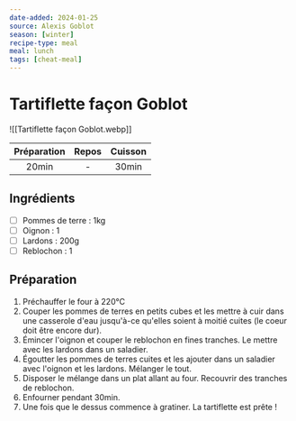 ```yaml
---
date-added: 2024-01-25
source: Alexis Goblot
season: [winter]
recipe-type: meal
meal: lunch
tags: [cheat-meal]
---
```


# Tartiflette façon Goblot

![[Tartiflette façon Goblot.webp]]

| Préparation | Repos | Cuisson |
|:-----------:|:-----:|:-------:|
|    20min    |   -   |  30min  |

## Ingrédients

- [ ] Pommes de terre : 1kg
- [ ] Oignon : 1
- [ ] Lardons : 200g
- [ ] Reblochon : 1

## Préparation

1. Préchauffer le four à 220°C
2. Couper les pommes de terres en petits cubes et les mettre à cuir dans une casserole d'eau jusqu'à-ce qu'elles soient à moitié cuites (le coeur doit être encore dur).
3. Émincer l'oignon et couper le reblochon en fines tranches. Le mettre avec les lardons dans un saladier.
4. Égoutter les pommes de terres cuites et les ajouter dans un saladier avec l'oignon et les lardons. Mélanger le tout.
5. Disposer le mélange dans un plat allant au four. Recouvrir des tranches de reblochon.
6. Enfourner pendant 30min.
7. Une fois que le dessus commence à gratiner. La tartiflette est prête !
